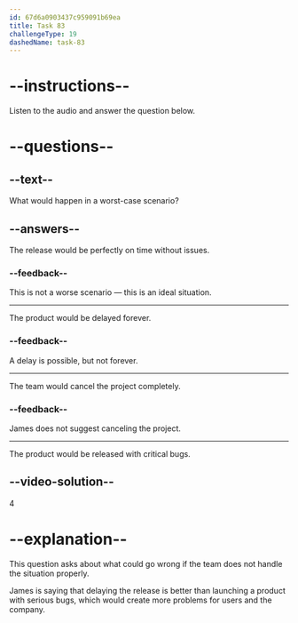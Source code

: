 ```yaml
---
id: 67d6a0903437c959091b69ea
title: Task 83
challengeType: 19
dashedName: task-83
---
```


<!-- (audio) James: It might delay the release, but it's better than having a broken product. -->

# --instructions--

Listen to the audio and answer the question below.

# --questions--

## --text--

What would happen in a worst-case scenario?

## --answers--

The release would be perfectly on time without issues.

### --feedback--

This is not a worse scenario — this is an ideal situation.

---

The product would be delayed forever.

### --feedback--

A delay is possible, but not forever.

---

The team would cancel the project completely.

### --feedback--

James does not suggest canceling the project.

---

The product would be released with critical bugs.

## --video-solution--

4

# --explanation--

This question asks about what could go wrong if the team does not handle the situation properly.

James is saying that delaying the release is better than launching a product with serious bugs, which would create more problems for users and the company.
